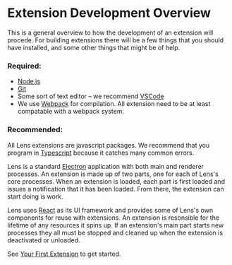 # Extension Development Overview

This is a general overview to how the development of an extension will procede. For building extensions there will be a few things that you should have installed, and some other things that might be of help.

### Required:
- [Node.js](https://www.nodejs.org/en/)
- [Git](https://www.git-scm.com/)
- Some sort of text editor – we recommend [VSCode](https://code.visualstudio.com/)
- We use [Webpack](https://www.webpack.js.org/) for compilation. All extension need to be at least compatable with a webpack system.

### Recommended:

All Lens extensions are javascript packages. We recommend that you program in [Typescript](https://www.typescriptlang.org/) because it catches many common errors.

Lens is a standard [Electron](https://www.electronjs.org/) application with both main and renderer processes. An extension is made up of two parts, one for each of Lens's core processes. When an extension is loaded, each part is first loaded and issues a notification that it has been loaded. From there, the extension can start doing is work.

Lens uses [React](https://www.reactjs.org/) as its UI framework and provides some of Lens's own components for reuse with extensions. An extension is resonsible for the lifetime of any resources it spins up. If an extension's main part starts new processes they all must be stopped and cleaned up when the extension is deactivated or unloaded.

See [Your First Extension](your-first-extension.md) to get started.
